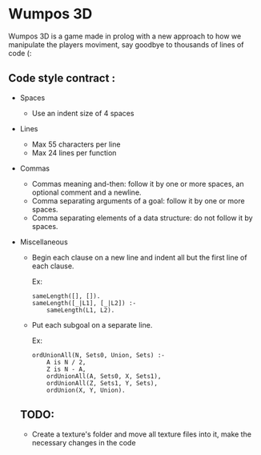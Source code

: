 # Wumpos 3D
Wumpos 3D is a game made in prolog with a new approach to how we manipulate the players moviment, say goodbye to thousands of lines of code (:

## Code style contract :


* Spaces 
  * Use an indent size of 4 spaces
 
* Lines
  * Max 55 characters per line
  * Max 24 lines per function

* Commas
  * Commas meaning and-then: follow it by one or more spaces, an optional comment and a newline.
  * Comma separating arguments of a goal: follow it by one or more spaces.
  * Comma separating elements of a data structure: do not follow it by spaces.

* Miscellaneous
  * Begin each clause on a new line and indent all but the first line of each clause.
  
  	Ex: 
    ```
  	sameLength([], []).
    sameLength([_|L1], [_|L2]) :-
        sameLength(L1, L2).
    ```
   * Put each subgoal on a separate line. 
   
   		Ex:
        ```
        ordUnionAll(N, Sets0, Union, Sets) :-
		    A is N / 2,
		    Z is N - A,
		    ordUnionAll(A, Sets0, X, Sets1),
		    ordUnionAll(Z, Sets1, Y, Sets),
		    ordUnion(X, Y, Union).
        ```    
  ## TODO:
     * Create a texture's folder and move all texture files into it, make the necessary changes in the code 
        

